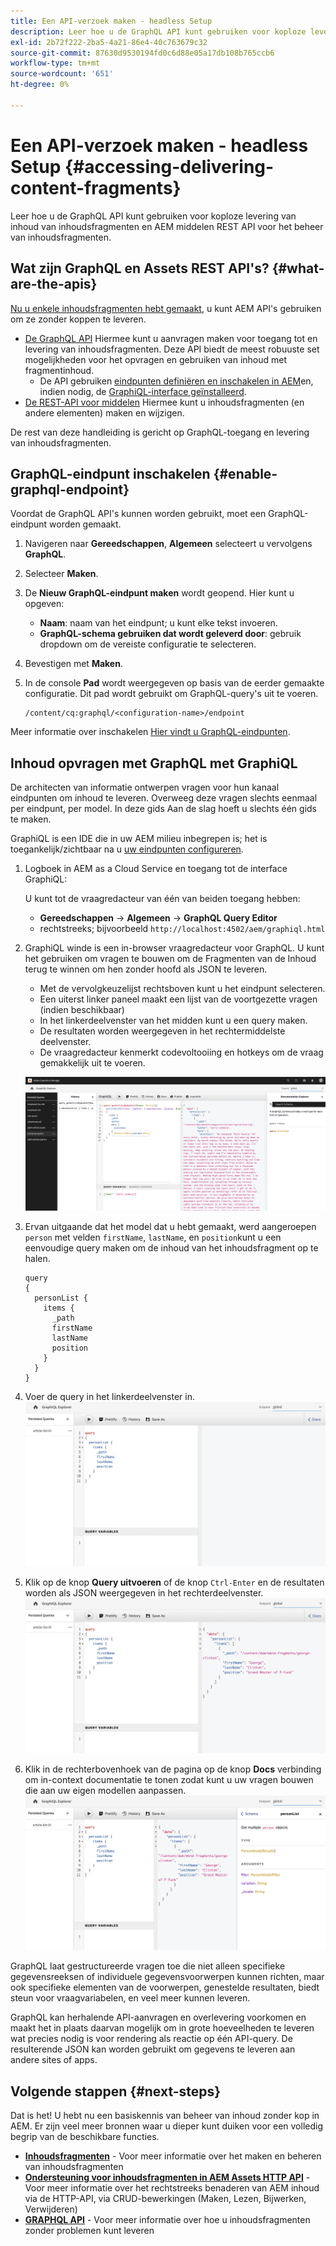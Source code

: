```yaml
---
title: Een API-verzoek maken - headless Setup
description: Leer hoe u de GraphQL API kunt gebruiken voor koploze levering van inhoud van inhoudsfragmenten en AEM middelen REST API voor het beheer van inhoudsfragmenten.
exl-id: 2b72f222-2ba5-4a21-86e4-40c763679c32
source-git-commit: 87630d9530194fd0c6d88e05a17db108b765ccb6
workflow-type: tm+mt
source-wordcount: '651'
ht-degree: 0%

---
```


# Een API-verzoek maken - headless Setup {#accessing-delivering-content-fragments}

Leer hoe u de GraphQL API kunt gebruiken voor koploze levering van inhoud van inhoudsfragmenten en AEM middelen REST API voor het beheer van inhoudsfragmenten.

## Wat zijn GraphQL en Assets REST API&#39;s? {#what-are-the-apis}

[Nu u enkele inhoudsfragmenten hebt gemaakt,](create-content-fragment.md) u kunt AEM API&#39;s gebruiken om ze zonder koppen te leveren.

* [De GraphQL API](/help/headless/graphql-api/content-fragments.md) Hiermee kunt u aanvragen maken voor toegang tot en levering van inhoudsfragmenten. Deze API biedt de meest robuuste set mogelijkheden voor het opvragen en gebruiken van inhoud met fragmentinhoud.
   * De API gebruiken [eindpunten definiëren en inschakelen in AEM](/help/headless/graphql-api/graphql-endpoint.md)en, indien nodig, de [GraphiQL-interface geïnstalleerd](/help/headless/graphql-api/graphiql-ide.md).
* [De REST-API voor middelen](/help/assets/content-fragments/assets-api-content-fragments.md) Hiermee kunt u inhoudsfragmenten (en andere elementen) maken en wijzigen.

De rest van deze handleiding is gericht op GraphQL-toegang en levering van inhoudsfragmenten.

## GraphQL-eindpunt inschakelen {#enable-graphql-endpoint}

Voordat de GraphQL API&#39;s kunnen worden gebruikt, moet een GraphQL-eindpunt worden gemaakt.

1. Navigeren naar **Gereedschappen**, **Algemeen** selecteert u vervolgens **GraphQL**.
1. Selecteer **Maken**.
1. De **Nieuw GraphQL-eindpunt maken** wordt geopend. Hier kunt u opgeven:
   * **Naam**: naam van het eindpunt; u kunt elke tekst invoeren.
   * **GraphQL-schema gebruiken dat wordt geleverd door**: gebruik dropdown om de vereiste configuratie te selecteren.
1. Bevestigen met **Maken**.
1. In de console **Pad** wordt weergegeven op basis van de eerder gemaakte configuratie. Dit pad wordt gebruikt om GraphQL-query&#39;s uit te voeren.

   ```
   /content/cq:graphql/<configuration-name>/endpoint
   ```

Meer informatie over inschakelen [Hier vindt u GraphQL-eindpunten](/help/headless/graphql-api/graphql-endpoint.md).

## Inhoud opvragen met GraphQL met GraphiQL

De architecten van informatie ontwerpen vragen voor hun kanaal eindpunten om inhoud te leveren. Overweeg deze vragen slechts eenmaal per eindpunt, per model. In deze gids Aan de slag hoeft u slechts één gids te maken.

GraphiQL is een IDE die in uw AEM milieu inbegrepen is; het is toegankelijk/zichtbaar na u [uw eindpunten configureren](#enable-graphql-endpoint).

1. Logboek in AEM as a Cloud Service en toegang tot de interface GraphiQL:

   U kunt tot de vraagredacteur van één van beiden toegang hebben:

   * **Gereedschappen** -> **Algemeen** -> **GraphQL Query Editor**
   * rechtstreeks; bijvoorbeeld `http://localhost:4502/aem/graphiql.html`

1. GraphiQL winde is een in-browser vraagredacteur voor GraphQL. U kunt het gebruiken om vragen te bouwen om de Fragmenten van de Inhoud terug te winnen om hen zonder hoofd als JSON te leveren.
   * Met de vervolgkeuzelijst rechtsboven kunt u het eindpunt selecteren.
   * Een uiterst linker paneel maakt een lijst van de voortgezette vragen (indien beschikbaar)
   * In het linkerdeelvenster van het midden kunt u een query maken.
   * De resultaten worden weergegeven in het rechtermiddelste deelvenster.
   * De vraagredacteur kenmerkt codevoltooiing en hotkeys om de vraag gemakkelijk uit te voeren.

   ![GraphiQL-editor](../assets/graphiql.png)

1. Ervan uitgaande dat het model dat u hebt gemaakt, werd aangeroepen `person` met velden `firstName`, `lastName`, en `position`kunt u een eenvoudige query maken om de inhoud van het inhoudsfragment op te halen.

   ```text
   query 
   {
     personList {
       items {
         _path
         firstName
         lastName
         position
       }
     }
   }
   ```

1. Voer de query in het linkerdeelvenster in.
   ![GraphiQL-query](../assets/graphiql-query.png)

1. Klik op de knop **Query uitvoeren** of de knop `Ctrl-Enter` en de resultaten worden als JSON weergegeven in het rechterdeelvenster.
   ![GraphiQL-resultaten](../assets/graphiql-results.png)

1. Klik in de rechterbovenhoek van de pagina op de knop **Docs** verbinding om in-context documentatie te tonen zodat kunt u uw vragen bouwen die aan uw eigen modellen aanpassen.
   ![GraphiQL-documentatie](../assets/graphiql-documentation.png)

GraphQL laat gestructureerde vragen toe die niet alleen specifieke gegevensreeksen of individuele gegevensvoorwerpen kunnen richten, maar ook specifieke elementen van de voorwerpen, genestelde resultaten, biedt steun voor vraagvariabelen, en veel meer kunnen leveren.

GraphQL kan herhalende API-aanvragen en overlevering voorkomen en maakt het in plaats daarvan mogelijk om in grote hoeveelheden te leveren wat precies nodig is voor rendering als reactie op één API-query. De resulterende JSON kan worden gebruikt om gegevens te leveren aan andere sites of apps.

## Volgende stappen {#next-steps}

Dat is het! U hebt nu een basiskennis van beheer van inhoud zonder kop in AEM. Er zijn veel meer bronnen waar u dieper kunt duiken voor een volledig begrip van de beschikbare functies.

* **[Inhoudsfragmenten](/help/sites-cloud/administering/content-fragments/managing.md)** - Voor meer informatie over het maken en beheren van inhoudsfragmenten
* **[Ondersteuning voor inhoudsfragmenten in AEM Assets HTTP API](/help/assets/content-fragments/assets-api-content-fragments.md)** - Voor meer informatie over het rechtstreeks benaderen van AEM inhoud via de HTTP-API, via CRUD-bewerkingen (Maken, Lezen, Bijwerken, Verwijderen)
* **[GRAPHQL API](/help/headless/graphql-api/content-fragments.md)** - Voor meer informatie over hoe u inhoudsfragmenten zonder problemen kunt leveren
